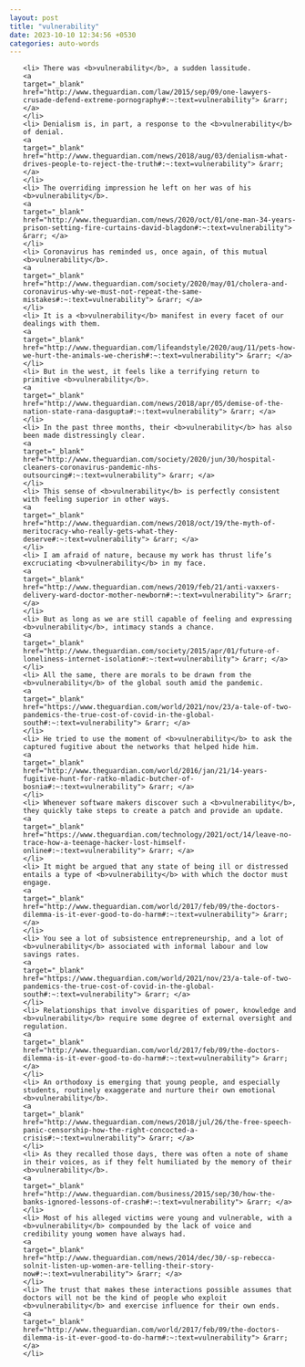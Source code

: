 ```yaml
---
layout: post
title: "vulnerability"
date: 2023-10-10 12:34:56 +0530
categories: auto-words
---
```

<ol>

    <li> There was <b>vulnerability</b>, a sudden lassitude.
    <a 
    target="_blank" 
    href="http://www.theguardian.com/law/2015/sep/09/one-lawyers-crusade-defend-extreme-pornography#:~:text=vulnerability"> &rarr; </a>
    </li>
    <li> Denialism is, in part, a response to the <b>vulnerability</b> of denial.
    <a 
    target="_blank" 
    href="http://www.theguardian.com/news/2018/aug/03/denialism-what-drives-people-to-reject-the-truth#:~:text=vulnerability"> &rarr; </a>
    </li>
    <li> The overriding impression he left on her was of his <b>vulnerability</b>.
    <a 
    target="_blank" 
    href="http://www.theguardian.com/news/2020/oct/01/one-man-34-years-prison-setting-fire-curtains-david-blagdon#:~:text=vulnerability"> &rarr; </a>
    </li>
    <li> Coronavirus has reminded us, once again, of this mutual <b>vulnerability</b>.
    <a 
    target="_blank" 
    href="http://www.theguardian.com/society/2020/may/01/cholera-and-coronavirus-why-we-must-not-repeat-the-same-mistakes#:~:text=vulnerability"> &rarr; </a>
    </li>
    <li> It is a <b>vulnerability</b> manifest in every facet of our dealings with them.
    <a 
    target="_blank" 
    href="http://www.theguardian.com/lifeandstyle/2020/aug/11/pets-how-we-hurt-the-animals-we-cherish#:~:text=vulnerability"> &rarr; </a>
    </li>
    <li> But in the west, it feels like a terrifying return to primitive <b>vulnerability</b>.
    <a 
    target="_blank" 
    href="http://www.theguardian.com/news/2018/apr/05/demise-of-the-nation-state-rana-dasgupta#:~:text=vulnerability"> &rarr; </a>
    </li>
    <li> In the past three months, their <b>vulnerability</b> has also been made distressingly clear.
    <a 
    target="_blank" 
    href="http://www.theguardian.com/society/2020/jun/30/hospital-cleaners-coronavirus-pandemic-nhs-outsourcing#:~:text=vulnerability"> &rarr; </a>
    </li>
    <li> This sense of <b>vulnerability</b> is perfectly consistent with feeling superior in other ways.
    <a 
    target="_blank" 
    href="http://www.theguardian.com/news/2018/oct/19/the-myth-of-meritocracy-who-really-gets-what-they-deserve#:~:text=vulnerability"> &rarr; </a>
    </li>
    <li> I am afraid of nature, because my work has thrust life’s excruciating <b>vulnerability</b> in my face.
    <a 
    target="_blank" 
    href="http://www.theguardian.com/news/2019/feb/21/anti-vaxxers-delivery-ward-doctor-mother-newborn#:~:text=vulnerability"> &rarr; </a>
    </li>
    <li> But as long as we are still capable of feeling and expressing <b>vulnerability</b>, intimacy stands a chance.
    <a 
    target="_blank" 
    href="http://www.theguardian.com/society/2015/apr/01/future-of-loneliness-internet-isolation#:~:text=vulnerability"> &rarr; </a>
    </li>
    <li> All the same, there are morals to be drawn from the <b>vulnerability</b> of the global south amid the pandemic.
    <a 
    target="_blank" 
    href="https://www.theguardian.com/world/2021/nov/23/a-tale-of-two-pandemics-the-true-cost-of-covid-in-the-global-south#:~:text=vulnerability"> &rarr; </a>
    </li>
    <li> He tried to use the moment of <b>vulnerability</b> to ask the captured fugitive about the networks that helped hide him.
    <a 
    target="_blank" 
    href="http://www.theguardian.com/world/2016/jan/21/14-years-fugitive-hunt-for-ratko-mladic-butcher-of-bosnia#:~:text=vulnerability"> &rarr; </a>
    </li>
    <li> Whenever software makers discover such a <b>vulnerability</b>, they quickly take steps to create a patch and provide an update.
    <a 
    target="_blank" 
    href="https://www.theguardian.com/technology/2021/oct/14/leave-no-trace-how-a-teenage-hacker-lost-himself-online#:~:text=vulnerability"> &rarr; </a>
    </li>
    <li> It might be argued that any state of being ill or distressed entails a type of <b>vulnerability</b> with which the doctor must engage.
    <a 
    target="_blank" 
    href="http://www.theguardian.com/world/2017/feb/09/the-doctors-dilemma-is-it-ever-good-to-do-harm#:~:text=vulnerability"> &rarr; </a>
    </li>
    <li> You see a lot of subsistence entrepreneurship, and a lot of <b>vulnerability</b> associated with informal labour and low savings rates.
    <a 
    target="_blank" 
    href="https://www.theguardian.com/world/2021/nov/23/a-tale-of-two-pandemics-the-true-cost-of-covid-in-the-global-south#:~:text=vulnerability"> &rarr; </a>
    </li>
    <li> Relationships that involve disparities of power, knowledge and <b>vulnerability</b> require some degree of external oversight and regulation.
    <a 
    target="_blank" 
    href="http://www.theguardian.com/world/2017/feb/09/the-doctors-dilemma-is-it-ever-good-to-do-harm#:~:text=vulnerability"> &rarr; </a>
    </li>
    <li> An orthodoxy is emerging that young people, and especially students, routinely exaggerate and nurture their own emotional <b>vulnerability</b>.
    <a 
    target="_blank" 
    href="http://www.theguardian.com/news/2018/jul/26/the-free-speech-panic-censorship-how-the-right-concocted-a-crisis#:~:text=vulnerability"> &rarr; </a>
    </li>
    <li> As they recalled those days, there was often a note of shame in their voices, as if they felt humiliated by the memory of their <b>vulnerability</b>.
    <a 
    target="_blank" 
    href="http://www.theguardian.com/business/2015/sep/30/how-the-banks-ignored-lessons-of-crash#:~:text=vulnerability"> &rarr; </a>
    </li>
    <li> Most of his alleged victims were young and vulnerable, with a <b>vulnerability</b> compounded by the lack of voice and credibility young women have always had.
    <a 
    target="_blank" 
    href="http://www.theguardian.com/news/2014/dec/30/-sp-rebecca-solnit-listen-up-women-are-telling-their-story-now#:~:text=vulnerability"> &rarr; </a>
    </li>
    <li> The trust that makes these interactions possible assumes that doctors will not be the kind of people who exploit <b>vulnerability</b> and exercise influence for their own ends.
    <a 
    target="_blank" 
    href="http://www.theguardian.com/world/2017/feb/09/the-doctors-dilemma-is-it-ever-good-to-do-harm#:~:text=vulnerability"> &rarr; </a>
    </li>